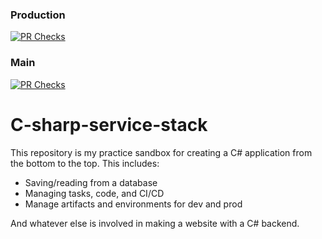 ### Production
[![PR Checks](https://github.com/AnthonyMonterrosa/C-sharp-service-stack/actions/workflows/checks.yml/badge.svg?branch=production)](https://github.com/AnthonyMonterrosa/C-sharp-service-stack/actions/workflows/checks.yml)

### Main
[![PR Checks](https://github.com/AnthonyMonterrosa/C-sharp-service-stack/actions/workflows/checks.yml/badge.svg?branch=main)](https://github.com/AnthonyMonterrosa/C-sharp-service-stack/actions/workflows/checks.yml)

# C-sharp-service-stack
This repository is my practice sandbox for creating a C# application from the bottom to the top. This includes:
* Saving/reading from a database
* Managing tasks, code, and CI/CD
* Manage artifacts and environments for dev and prod

And whatever else is involved in making a website with a C# backend.
